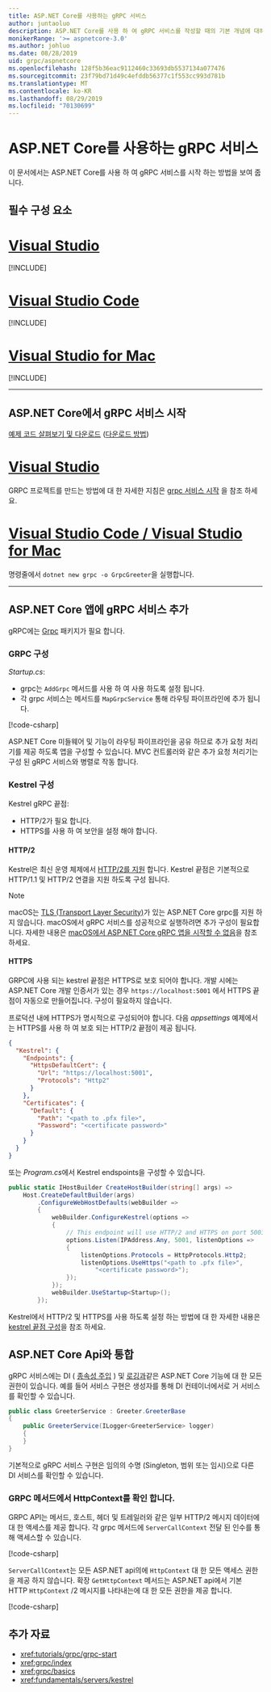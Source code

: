 ```yaml
---
title: ASP.NET Core를 사용하는 gRPC 서비스
author: juntaoluo
description: ASP.NET Core를 사용 하 여 gRPC 서비스를 작성할 때의 기본 개념에 대해 알아봅니다.
monikerRange: '>= aspnetcore-3.0'
ms.author: johluo
ms.date: 08/28/2019
uid: grpc/aspnetcore
ms.openlocfilehash: 128f5b36eac9112460c33693db5537134a077476
ms.sourcegitcommit: 23f79bd71d49c4efddb56377c1f553cc993d781b
ms.translationtype: MT
ms.contentlocale: ko-KR
ms.lasthandoff: 08/29/2019
ms.locfileid: "70130699"
---
```

# <a name="grpc-services-with-aspnet-core"></a>ASP.NET Core를 사용하는 gRPC 서비스

이 문서에서는 ASP.NET Core를 사용 하 여 gRPC 서비스를 시작 하는 방법을 보여 줍니다.

## <a name="prerequisites"></a>필수 구성 요소

# <a name="visual-studiotabvisual-studio"></a>[Visual Studio](#tab/visual-studio)

[!INCLUDE[](~/includes/net-core-prereqs-vs-3.0.md)]

# <a name="visual-studio-codetabvisual-studio-code"></a>[Visual Studio Code](#tab/visual-studio-code)

[!INCLUDE[](~/includes/net-core-prereqs-vsc-3.0.md)]

# <a name="visual-studio-for-mactabvisual-studio-mac"></a>[Visual Studio for Mac](#tab/visual-studio-mac)

[!INCLUDE[](~/includes/net-core-prereqs-mac-3.0.md)]

---

## <a name="get-started-with-grpc-service-in-aspnet-core"></a>ASP.NET Core에서 gRPC 서비스 시작

[예제 코드 살펴보기 및 다운로드](https://github.com/aspnet/AspNetCore.Docs/tree/master/aspnetcore/tutorials/grpc/grpc-start/sample) ([다운로드 방법](xref:index#how-to-download-a-sample))

# <a name="visual-studiotabvisual-studio"></a>[Visual Studio](#tab/visual-studio)

GRPC 프로젝트를 만드는 방법에 대 한 자세한 지침은 [grpc 서비스 시작](xref:tutorials/grpc/grpc-start) 을 참조 하세요.

# <a name="visual-studio-code--visual-studio-for-mactabvisual-studio-codevisual-studio-mac"></a>[Visual Studio Code / Visual Studio for Mac](#tab/visual-studio-code+visual-studio-mac)

명령줄에서 `dotnet new grpc -o GrpcGreeter`을 실행합니다.

---

## <a name="add-grpc-services-to-an-aspnet-core-app"></a>ASP.NET Core 앱에 gRPC 서비스 추가

gRPC에는 [Grpc](https://www.nuget.org/packages/Grpc.AspNetCore) 패키지가 필요 합니다.

### <a name="configure-grpc"></a>GRPC 구성

*Startup.cs*:

* grpc는 `AddGrpc` 메서드를 사용 하 여 사용 하도록 설정 됩니다.
* 각 grpc 서비스는 메서드를 `MapGrpcService` 통해 라우팅 파이프라인에 추가 됩니다.

[!code-csharp[](~/tutorials/grpc/grpc-start/sample/GrpcGreeter/Startup.cs?name=snippet&highlight=7,24)]

ASP.NET Core 미들웨어 및 기능이 라우팅 파이프라인을 공유 하므로 추가 요청 처리기를 제공 하도록 앱을 구성할 수 있습니다. MVC 컨트롤러와 같은 추가 요청 처리기는 구성 된 gRPC 서비스와 병렬로 작동 합니다.

### <a name="configure-kestrel"></a>Kestrel 구성

Kestrel gRPC 끝점:

* HTTP/2가 필요 합니다.
* HTTPS를 사용 하 여 보안을 설정 해야 합니다.

#### <a name="http2"></a>HTTP/2

Kestrel은 최신 운영 체제에서 [HTTP/2를 지원](xref:fundamentals/servers/kestrel#http2-support) 합니다. Kestrel 끝점은 기본적으로 HTTP/1.1 및 HTTP/2 연결을 지원 하도록 구성 됩니다.

> [!NOTE]
> macOS는 [TLS (Transport Layer Security)](https://tools.ietf.org/html/rfc5246)가 있는 ASP.NET Core grpc를 지원 하지 않습니다. macOS에서 gRPC 서비스를 성공적으로 실행하려면 추가 구성이 필요합니다. 자세한 내용은 [macOS에서 ASP.NET Core gRPC 앱을 시작할 수 없음](xref:grpc/troubleshoot#unable-to-start-aspnet-core-grpc-app-on-macos)을 참조하세요.

#### <a name="https"></a>HTTPS

GRPC에 사용 되는 kestrel 끝점은 HTTPS로 보호 되어야 합니다. 개발 시에는 ASP.NET Core 개발 인증서가 있는 경우 `https://localhost:5001` 에서 HTTPS 끝점이 자동으로 만들어집니다. 구성이 필요하지 않습니다.

프로덕션 내에 HTTPS가 명시적으로 구성되어야 합니다. 다음 *appsettings* 예제에서는 HTTPS를 사용 하 여 보호 되는 HTTP/2 끝점이 제공 됩니다.

```json
{
  "Kestrel": {
    "Endpoints": {
      "HttpsDefaultCert": {
        "Url": "https://localhost:5001",
        "Protocols": "Http2"
      }
    },
    "Certificates": {
      "Default": {
        "Path": "<path to .pfx file>",
        "Password": "<certificate password>"
      }
    }
  }
}
```

또는 *Program.cs*에서 Kestrel endspoints을 구성할 수 있습니다.

```csharp
public static IHostBuilder CreateHostBuilder(string[] args) =>
    Host.CreateDefaultBuilder(args)
        .ConfigureWebHostDefaults(webBuilder =>
        {
            webBuilder.ConfigureKestrel(options =>
            {
                // This endpoint will use HTTP/2 and HTTPS on port 5001.
                options.Listen(IPAddress.Any, 5001, listenOptions =>
                {
                    listenOptions.Protocols = HttpProtocols.Http2;
                    listenOptions.UseHttps("<path to .pfx file>", 
                        "<certificate password>");
                });
            });
            webBuilder.UseStartup<Startup>();
        });
```

Kestrel에서 HTTP/2 및 HTTPS를 사용 하도록 설정 하는 방법에 대 한 자세한 내용은 [kestrel 끝점 구성](xref:fundamentals/servers/kestrel#endpoint-configuration)을 참조 하세요.

## <a name="integration-with-aspnet-core-apis"></a>ASP.NET Core Api와 통합

gRPC 서비스에는 DI ( [종속성 주입](xref:fundamentals/dependency-injection) ) 및 [로깅과](xref:fundamentals/logging/index)같은 ASP.NET Core 기능에 대 한 모든 권한이 있습니다. 예를 들어 서비스 구현은 생성자를 통해 DI 컨테이너에서로 거 서비스를 확인할 수 있습니다.

```csharp
public class GreeterService : Greeter.GreeterBase
{
    public GreeterService(ILogger<GreeterService> logger)
    {
    }
}
```

기본적으로 gRPC 서비스 구현은 임의의 수명 (Singleton, 범위 또는 임시)으로 다른 DI 서비스를 확인할 수 있습니다.

### <a name="resolve-httpcontext-in-grpc-methods"></a>GRPC 메서드에서 HttpContext를 확인 합니다.

GRPC API는 메서드, 호스트, 헤더 및 트레일러와 같은 일부 HTTP/2 메시지 데이터에 대 한 액세스를 제공 합니다. 각 grpc 메서드에 `ServerCallContext` 전달 된 인수를 통해 액세스할 수 있습니다.

[!code-csharp[](~/grpc/aspnetcore/sample/GrcpService/GreeterService.cs?highlight=3-4&name=snippet)]

`ServerCallContext`는 모든 ASP.NET api의에 `HttpContext` 대 한 모든 액세스 권한을 제공 하지 않습니다. 확장 `GetHttpContext` 메서드는 ASP.NET api에서 기본 HTTP `HttpContext` /2 메시지를 나타내는에 대 한 모든 권한을 제공 합니다.

[!code-csharp[](~/grpc/aspnetcore/sample/GrcpService/GreeterService2.cs?highlight=6-7&name=snippet)]

## <a name="additional-resources"></a>추가 자료

* <xref:tutorials/grpc/grpc-start>
* <xref:grpc/index>
* <xref:grpc/basics>
* <xref:fundamentals/servers/kestrel>
